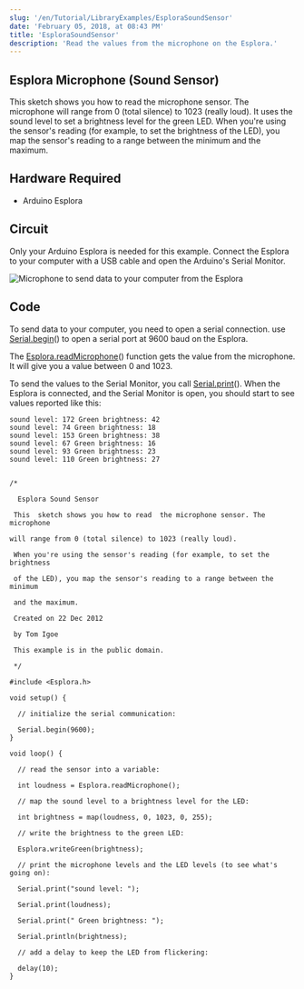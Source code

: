 ```yaml
---
slug: '/en/Tutorial/LibraryExamples/EsploraSoundSensor'
date: 'February 05, 2018, at 08:43 PM'
title: 'EsploraSoundSensor'
description: 'Read the values from the microphone on the Esplora.'
---
```




## Esplora Microphone (Sound Sensor)

This  sketch shows you how to read  the microphone sensor. The microphone will range from 0 (total silence) to 1023 (really loud).  It uses the sound level to set a brightness level for the green LED. When you're using the sensor's reading (for example, to set the brightness of the LED), you map the sensor's reading to a range between the minimum and the maximum.

## Hardware Required

- Arduino Esplora

## Circuit

Only your Arduino Esplora is needed for this example. Connect the Esplora to your computer with a USB cable and open the Arduino's Serial Monitor.

![Microphone to send data to your computer from the Esplora](./assets/Esplora_SoundSensor.png)



## Code

To send data to your computer, you need to open a serial connection. use [Serial.begin](/en/Serial/Begin)() to open a serial port at 9600 baud on the Esplora.

The [Esplora.readMicrophone](https://www.arduino.cc/en/Reference/EsploraReadMicrophone)() function gets the value from the microphone. It will give you a value between 0 and 1023.

To send the values to the Serial Monitor, you call [Serial.print](/en/Serial/Print)(). When the Esplora is connected, and the Serial Monitor is open, you should start to see values reported like this:

```arduino
sound level: 172 Green brightness: 42
sound level: 74 Green brightness: 18
sound level: 153 Green brightness: 38
sound level: 67 Green brightness: 16
sound level: 93 Green brightness: 23
sound level: 110 Green brightness: 27
```

```arduino

/*

  Esplora Sound Sensor

 This  sketch shows you how to read  the microphone sensor. The microphone

will range from 0 (total silence) to 1023 (really loud).

 When you're using the sensor's reading (for example, to set the brightness

 of the LED), you map the sensor's reading to a range between the minimum

 and the maximum.

 Created on 22 Dec 2012

 by Tom Igoe

 This example is in the public domain.

 */

#include <Esplora.h>

void setup() {

  // initialize the serial communication:

  Serial.begin(9600);
}

void loop() {

  // read the sensor into a variable:

  int loudness = Esplora.readMicrophone();

  // map the sound level to a brightness level for the LED:

  int brightness = map(loudness, 0, 1023, 0, 255);

  // write the brightness to the green LED:

  Esplora.writeGreen(brightness);

  // print the microphone levels and the LED levels (to see what's going on):

  Serial.print("sound level: ");

  Serial.print(loudness);

  Serial.print(" Green brightness: ");

  Serial.println(brightness);

  // add a delay to keep the LED from flickering:

  delay(10);
}
```
